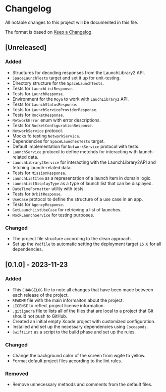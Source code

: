 # Changelog

All notable changes to this project will be documented in this file.

The format is based on [Keep a Changelog](https://keepachangelog.com/en/1.0.0/).

## [Unreleased]

### Added

- Structures for decoding responses from the LaunchLibrary2 API.
- `SpaceLaunchTests` target and set it up for unit-testing.
- Directory structure for the `SpaceLaunchTests`.
- Tests for `LaunchListResponse`.
- Tests for `LaunchResponse`.
- Environment for the `Moya` to work with `LauchLibrary2` API.
- Tests for `LaunchStatusResponse`.
- Tests for `LaunchServiceProviderResponse`.
- Tests for `RocketResponse`.
- `NetworkError` enum with error descriptions.
- Tests for `RocketConfigurationResponse`.
- `NetworkService` protocol.
- Mocks fo testing `NetworkService`.
- Dependencies for `SpaceLaunchesTests` target.
- Default implementation for `NetworkService` protocol with tests.
- `LaunchService` protocol to define metohds for interacting with launch-related data.
- `LaunchLibrary2Service` for interacting with the LaunchLibrary2API and fetching launch-related data.
- Tests for `MissionResponse`.
- `LaunchListItem` as a representation of a launch item in domain logic.
- `LaunchListDisplayType` as a type of launch list that can be displayed.
- `DateTimeFormatter` utility with tests.
- Tests for `OrbitResponse`.
- `UseCase` protocol to define the structure of a use case in an app.
- Tests for `AgencyResponse`.
- `GetLaunchListUseCase` for retrieving a list of launches.
- `MockLaunchService`  for testing purposes.

### Changed

- The project file structure according to the clean approach.
- Set up the `Podfile` to automatic setting the deployment target `15.0` for all dependencies.

## [0.1.0] - 2023-11-23

### Added

- This `CHANGELOG` file to note all changes that have been made between each release of the project.
- `README` file with the main informaiton about the project.
- `LICENSE` to reflect project license information.
- `.gitignore` file to lists all of the files that are local to a project that Git should not push to GitHub.
- Created an initial empty Xcode project with customized configuration.
- Installed and set up the necessary dependencies using `Cocoapods`.
- `SwiftLint` as a script to the build phase and set up the rules.

### Changed

- Change the background color of the screen from wgite to yellow.
- Format default project files according to the lint rules.

### Removed
- Remove unnecessary methods and comments from the default files.
